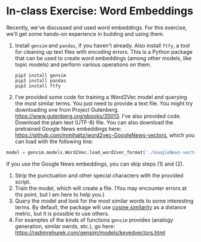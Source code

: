 # In-class Exercise: Word Embeddings

Recently, we've discussed and used word embeddings.  For this exercise, we'll get some hands-on experience in building and using them.

1. Install `gensim` and `pandas`, if you haven't already. Also install `ftfy`, a tool for cleaning up text files with encoding errors.  This is a Python package that can be used to create word embeddings (among other models, like topic models) and perform various operations on them.

   ```shell
   pip3 install gensim
   pip3 install pandas
   pip3 install ftfy
   ```

2. I've provided some code for training a Word2Vec model and querying the most similar terms.  You just need to provide a text file.  You might try downloading one from Project Gutenberg.  https://www.gutenberg.org/ebooks/35013. I've also provided code.  Download the plain text (UTF-8)  file.  You can also download the pretrained Google News embeddings here: https://github.com/mmihaltz/word2vec-GoogleNews-vectors, which you can load with the following line:

```python
model = gensim.models.Word2Vec.load_word2vec_format('./GoogleNews-vectors-negative300.bin', binary=True)  
```

If you use the Google News embeddings, you can skip steps (1) and (2).

1. Strip the punctuation and other special characters with the provided script. 
2. Train the model, which will create a file.  (You may encounter errors at ths point, but I am here to help you.)
3. Query the model and look for the most similar words to some interesting terms.  By default, the package will use [cosine similarity](https://www.machinelearningplus.com/nlp/cosine-similarity/) as a distance metric, but it is possible to use others.
4. For examples of the kinds of functions `gensim` provides (analogy generation, similar owrds, etc.), go here: https://radimrehurek.com/gensim/models/keyedvectors.html

